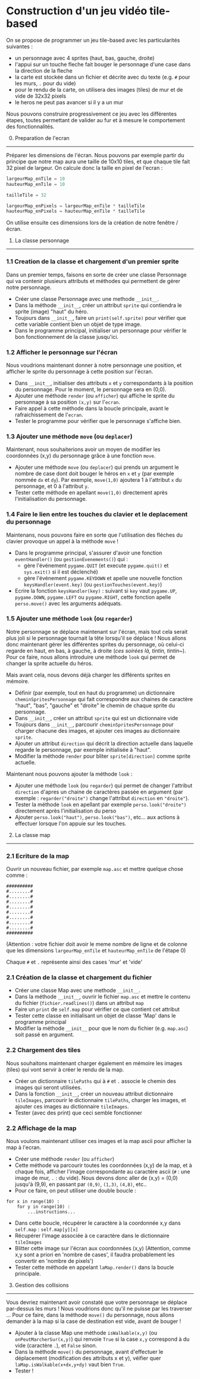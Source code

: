 Construction d'un jeu vidéo tile-based
======================================

On se propose de programmer un jeu tile-based avec les particularités suivantes :
- un personnage avec 4 sprites (haut, bas, gauche, droite)
- l'appui sur un touche fleche fait bouger le personnage d'une case dans la direction de la fleche
- la carte est stockée dans un fichier et décrite avec du texte (e.g. `#` pour les murs, `.` pour du vide)
- pour le rendu de la carte, on utilisera des images (tiles) de mur et de vide de 32x32 pixels
- le heros ne peut pas avancer si il y a un mur

Nous pouvons construire progressivement ce jeu avec les différentes étapes, toutes permettant de valider au fur et à mesure le comportement des fonctionnalités.

0. Preparation de l'ecran
-------------------------

Préparer les dimensions de l'écran. Nous pouvons par exemple partir du principe que notre map aura une taille de 10x10 tiles, et que chaque tile fait 32 pixel de largeur. On calcule donc la taille en pixel de l'ecran :

```python
largeurMap_enTile = 10
hauteurMap_enTile = 10

tailleTile = 32

largeurMap_enPixels = largeurMap_enTile * tailleTile
hauteurMap_enPixels = hauteurMap_enTile * tailleTile
```

On utilise ensuite ces dimensions lors de la création de notre fenêtre / écran.

1. La classe personnage
--------------------

### 1.1 Creation de la classe et chargement d'un premier sprite

Dans un premier temps, faisons en sorte de créer une classe Personnage qui va contenir plusieurs attributs et méthodes qui permettent de gérer notre personnage.

- Créer une classe Personnage avec une methode `__init__`.
- Dans la méthode `__init__`, créer un attribut `sprite` qui contiendra le sprite (image) "haut" du héro.
- Toujours dans `__init__`, faire un `print(self.sprite)` pour vérifier que cette variable contient bien un objet de type image.
- Dans le programme principal, initialiser un personnage pour vérifier le bon fonctionnement de la classe jusqu'ici.

### 1.2 Afficher le personnage sur l'écran

Nous voudrions maintenant donner à notre personnage une position, et afficher le sprite du personnage à cette position sur l'écran.

- Dans `__init__`, initialiser des attributs `x` et `y` correspondants à la position du personnage. Pour le moment, le personnage sera en (0,0).
- Ajouter une méthode `render` (ou `afficher`) qui affiche le sprite du personnage à sa position `(x,y)` sur l'`ecran`.
- Faire appel à cette méthode dans la boucle principale, avant le rafraichissement de l'`ecran`.
- Tester le programme pour vérifier que le personnage s'affiche bien.

### 1.3 Ajouter une méthode `move` (ou `deplacer`)

Maintenant, nous souhaiterions avoir un moyen de modifier les coordonnées (x,y) du personnage grâce à une fonction `move`.

- Ajouter une méthode `move` (ou `deplacer`) qui prends un argument le nombre de case dont doit bouger le héros en `x` et `y` (par exemple nommée `dx` et `dy`). Par exemple, `move(1,0)` ajoutera 1 à l'attribut `x` du personnage, et 0 à l'attribut `y`.
- Tester cette méthode en apellant `move(1,0)` directement après l'initialisation du personnage.

### 1.4 Faire le lien entre les touches du clavier et le deplacement du personnage

Maintenans, nous pouvons faire en sorte que l'utilisation des fléches du clavier provoque un appel à la méthode `move` !

- Dans le programme principal, s'assurer d'avoir une fonction `eventHandler()` (ou `gestionEvenements()`) qui :
    - gère l'événement `pygame.QUIT` (et execute `pygame.quit()` et `sys.exit()` si il est déclenché)
    - gère l'événement `pygame.KEYDOWN` et apelle une nouvelle fonction `keysHandler(event.key)` (ou `gestionTouches(event.key)`)
- Ecrire la fonction `keysHandler(key)` : suivant si `key` vaut `pygame.UP`, `pygame.DOWN`, `pygame.LEFT` ou `pygame.RIGHT`, cette fonction apelle `perso.move()` avec les arguments adéquats.

### 1.5 Ajouter une méthode `look` (ou `regarder`)

Notre personnage se déplace maintenant sur l'écran, mais tout cela serait plus joli si le personnage tournait la tête lorsqu'il se déplace ! Nous allons donc maintenant gérer les différentes sprites du personnage, où celui-ci regarde en haut, en bas, à gauche, à droite (_ces soirées là, tintin, tintin~_). Pour ce faire, nous allons introduire une méthode `look` qui permet de changer la sprite actuelle du héros.

Mais avant cela, nous devons déjà charger les différents sprites en mémoire.

- Définir (par exemple, tout en haut du programme) un dictionnaire `cheminSpritesPersonnage` qui fait correspondre aux chaines de caractère "haut", "bas", "gauche" et "droite" le chemin de chaque sprite du personnage.
- Dans `__init__`, créer un attribut `sprite` qui est un dictionnaire vide
- Toujours dans `__init__`, parcourir `cheminSpritesPersonnage` pour charger chacune des images, et ajouter ces images au dictionnaire `sprite`.
- Ajouter un attribut `direction` qui décrit la direction actuelle dans laquelle regarde le personnage, par exemple initialisée à "haut".
- Modifier la méthode `render` pour bliter `sprite[direction]` comme sprite actuelle.

Maintenant nous pouvons ajouter la méthode `look` :

- Ajouter une méthode `look` (ou `regarder`) qui permet de changer l'attribut `direction` d'apres un chaine de caractères passée en argument (par exemple : `regarder("droite")` change l'attribut `direction` en `"droite"`).
- Tester la méthode `look` en apellant par exemple `perso.look("droite")` directement après l'initialisation du perso
- Ajouter `perso.look("haut")`, `perso.look("bas")`, etc... aux actions à effectuer lorsque l'on appuie sur les touches.


2. La classe map
-------------

### 2.1 Ecriture de la map

Ouvrir un nouveau fichier, par exemple `map.asc` et mettre quelque chose comme :

```
##########
#........#
#........#
#........#
#........#
#........#
#........#
#........#
#........#
##########
```

(Attention : votre fichier doit avoir le meme nombre de ligne et de colonne que les dimensions `largeurMap_enTile` et `hauteurMap_enTile` de l'étape 0)

Chaque `#` et `.` représente ainsi des cases 'mur' et 'vide'

### 2.1 Création de la classe et chargement du fichier

- Créer une classe Map avec une methode `__init__`.
- Dans la méthode `__init__`, ouvrir le fichier `map.asc` et mettre le contenu du fichier (`fichier.readlines()`) dans un attribut `map`
- Faire un `print` de `self.map` pour vérifier ce que contient cet attribut
- Tester cette classe en initialisant un objet de classe 'Map' dans le programme principal
- Modifier la méthode `__init__` pour que le nom du fichier (e.g. `map.asc`) soit passé en argument.

### 2.2 Chargement des tiles

Nous souhaitons maintenant charger également en mémoire les images (tiles) qui vont servir à créer le rendu de la map.

- Créer un dictionnaire `tilePaths` qui à `#` et `.` associe le chemin des images qui seront utilisées.
- Dans la fonction `__init__`, créer un nouveau attribut dictionnaire `tileImages`, parcourir le dictionnaire `tilePaths`, charger les images, et ajouter ces images au dictionnaire `tileImages`.
- Tester (avec des print) que ceci semble fonctionner

### 2.2 Affichage de la map

Nous voulons maintenant utiliser ces images et la map ascii pour afficher la map à l'ecran.

- Créer une méthode `render` (ou `afficher`)
- Cette méthode va parcourir toutes les coordonnées (x,y) de la map, et à chaque fois, afficher l'image correspondante au caractère ascii (`#` : une image de mur, `.` : du vide). Nous devons donc aller de (x,y) = (0,0) jusqu'à (9,9), en passant par `(0,9)`, `(1,3)`, `(4,8)`, etc..
- Pour ce faire, on peut utiliser une double boucle :
```
for x in range(10) :
    for y in range(10) :
        ...instructions...
```
- Dans cette boucle, récupérer le caractère à la coordonnée x,y dans `self.map` : `self.map[y][x]`
- Récupérer l'image associée à ce caractère dans le dictionnaire `tileImages`
- Blitter cette image sur l'écran aux coordonnées (x,y) (Attention, comme x,y sont a priori en 'nombre de cases', il faudra probablement les convertir en 'nombre de pixels')
- Tester cette méthode en appelant `laMap.render()` dans la boucle principale.


3. Gestion des collisions
-------------------------

Vous devriez maintenant avoir constaté que votre personnage se déplace par-dessus les murs ! Nous voudrions donc qu'il ne puisse par les traverser ... Pour ce faire, dans la méthode `move()` du personnage, nous allons demander à la map si la case de destination est vide, avant de bouger !

- Ajouter à la classe Map une méthode `isWalkable(x,y)` (ou `onPeutMarcherSur(x,y)`) qui renvoie `True` si la case `x,y` correspond à du vide (caractère `.`), et `False` sinon.
- Dans la méthode `move()` du personnage, avant d'effectuer le déplacement (modification des attributs x et y), véifier quer `laMap.isWalkable(x+dx,y+dy)` vaut bien `True`.
- Tester !
